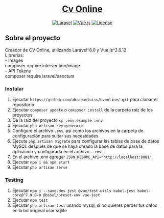 <h1 align="center"><a href="https://github.com/abrahamluiss/cvonline/"</a>Cv Online</h1>

<p align="center">
<a href="https://travis-ci.org/laravel/framework"><img src="https://img.shields.io/badge/Laravel-%5E8.0-red" alt="Laravel"></a>
<a href="https://vuejs.org"><img src="https://img.shields.io/badge/Vue.js-%5E2.6.12-green" alt="Vue.js"></a>
<a href="https://packagist.org/packages/laravel/framework"><img src="https://img.shields.io/packagist/l/laravel/framework" alt="License"></a>
</p>

## Sobre el proyecto
Creador de CV Online, utilizando Laravel^8.0 y Vue.js^2.6.12 <br>
Librerias: <br>
    - Images <br>
        composer require intervention/image <br>
     - API Tokens <br>
        composer require laravel/sanctum <br>

### Instalar
 1. Ejecutar `https://github.com/abrahamluiss/cvonline/.git` para clonar el repositorio
 2. Ejecutar `composer update` o `composer install` de la carpeta raíz de los proyectos
 3. De la raiz del proyecto  `cp .env.example .env`
 4. Ejecutar `php artisan key:generate`
 5. Configure el archivo `.env`, así como los archivos en la carpeta de configuración para suitar sus necesidades
 6. Ejecute `php artisan migrate` para configurar las tablas de base de datos MySQL después de que se haya creado la base de datos para la aplicación y configurada en el archivo `..env`.
 7. En el archivo .env agregar `JSON_RESUME_API="http://localhost:8081"`
 8. Ejecutar `npm i && npm start`
 9. Ejecutar `php artisan serve`
 
 
 ### Testing
 1. Ejecutar `npm i --save-dev jest @vue/test-utils babel-jest babel-core@^7.0.0-0 @babel/preset-env vue-jest`
 2. Ejecutar `npm test`
 3. Ejecutar `php artisan test` usando mysql, si no quieres perder tus datos en la bd original usar sqlite
